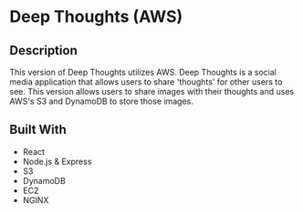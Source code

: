 # Deep Thoughts (AWS)
## Description
This version of Deep Thoughts utilizes AWS. Deep Thoughts is a social media application that allows users to share 'thoughts' for other users to see. This version allows users to share images with their thoughts and uses AWS's S3 and DynamoDB to store those images.
## Built With
* React
* Node.js & Express
* S3
* DynamoDB
* EC2
* NGINX